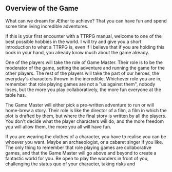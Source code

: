 ## Overview of the Game
What can we dream for Æther to achieve? That you can have fun and spend some time living incredible adventures. 

If this is your first encounter with a TTRPG manual, welcome to one of the best possible hobbies in the world. I will try and give you a short introduction to what a TTRPG is, even if I believe that if you are holding this book in your hand, you already know much about the game already.

One of the players will take the role of Game Master. Their role is to be the moderator of the game, setting the adventure and running the game for the other players. The rest of the players will take the part of our heroes, the everyday's characters thrown in the incredible. Whichever role you are in, remember that role playing games are not a "us against them", nobody loses, but the more you play collaboratively, the more fun everyone at the table has.

The Game Master will either pick a pre-written adventure to run or will home-brew a story. Their role is like the director of a film, a film in which the plot is drafted by them, but where the final story is written by all the players. You don't decide what the player characters will do, and the more freedom you will allow them, the more you all will have fun.

If you are wearing the clothes of a character, you have to realise you can be whoever you want. Maybe an archaeologist, or a cabaret singer if you like. The only thing to remember that role playing games are collaborative games, and that the Game Master will go above and beyond to create a fantastic world for you. Be open to play the wonders in front of you, challenging the status quo of your character, taking risks and 